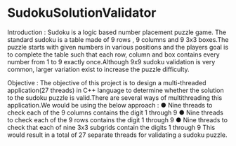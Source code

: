 # SudokuSolutionValidator

Introduction :
Sudoku is a logic based number placement puzzle game. The standard sudoku is a table made of 9 rows , 9 columns and 9 3x3 boxes.The puzzle starts with given numbers in various positions and the players goal is to complete the table such that each row, column and box contains every number from 1 to 9 exactly once.Although 9x9 sudoku validation is very common, larger variation exist to increase the puzzle difficulty.

Objective :
The objective of this project is to design a multi-threaded application(27 threads) in C++ language to determine whether the solution to the sudoku puzzle is valid.There are several ways of multithreading this application.We would be using the below approach :
●	Nine threads to check each of the 9 columns contains the digit 1 through 9
●	Nine threads to check each of the 9 rows contains the digit 1 through 9
●	Nine threads to check that each  of nine 3x3 subgrids contain the digits 1 through 9
This would result in a total of 27 separate threads  for validating a sudoku puzzle.
